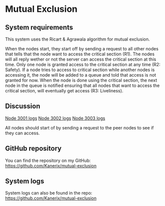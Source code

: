 # Mutual Exclusion

## System requirements

This system uses the Ricart & Agrawala algorithm for mutual exclusion.

When the nodes start, they start off by sending a request to all other nodes that tells that the node want to access the critical section (R1). The nodes will all reply wether or not the server can access the critical section at this time. Only one node is granted access to the critical section at any time (R2: Safety). If a node tries to access to critical section while another nodes is accessing it, the node will be added to a queue and told that access is not granted for now. When the node is done using the critical section, the next node in the queue is notified ensuring that all nodes that want to access the critical section, will eventually get access (R3: Liveliness).

## Discussion

[Node 3001 logs](logs/node_3001.txt)
[Node 3002 logs](logs/node_3002.txt)
[Node 3003 logs](logs/node_3003.txt)

All nodes should start of by sending a request to the peer nodes to see if they can access.

## GitHub repository

You can find the repository on my GitHub: <https://github.com/Kanerix/mutual-exclusion>

## System logs

System logs can also be found in the repo: <https://github.com/Kanerix/mutual-exclusion>
